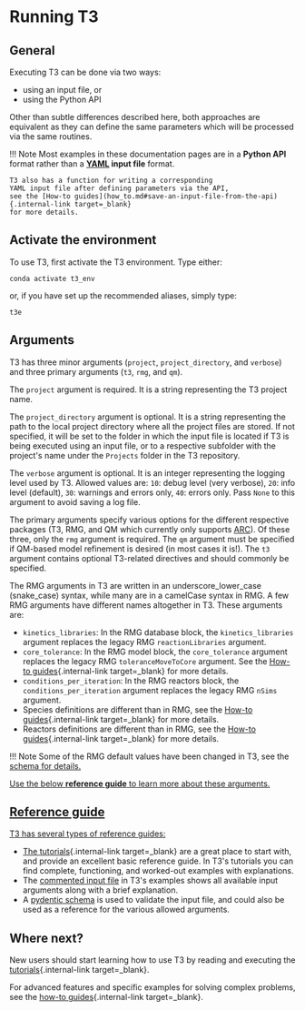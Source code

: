 # Running T3

## General

Executing T3 can be done via two ways:

- using an input file, or
- using the Python API

Other than subtle differences described here,
both approaches are equivalent as they can define
the same parameters which will be processed via the same routines.

!!! Note
    Most examples in these documentation pages are in a
    **Python API** format rather than a
    **<a href="https://yaml.org/" target="_blank">YAML</a>
    input file** format.

    T3 also has a function for writing a corresponding
    YAML input file after defining parameters via the API,
    see the [How-to guides](how_to.md#save-an-input-file-from-the-api){.internal-link target=_blank}
    for more details.



## Activate the environment

To use T3, first activate the T3 environment. Type either:

    conda activate t3_env

or, if you have set up the recommended aliases, simply type:

    t3e

## Arguments

T3 has three minor arguments (``project``, ``project_directory``, and ``verbose``)
and three primary arguments (``t3``, ``rmg``, and ``qm``).

The ``project`` argument is required. It is a string representing the T3 project name.

The ``project_directory`` argument is optional. It is a string representing the
path to the local project directory where all the project files are stored.
If not specified, it will be set to the folder in which the input file is located
if T3 is being executed using an input file, or to a respective subfolder with the
project's name under the ``Projects`` folder in the T3 repository.

The ``verbose`` argument is optional. It is an integer representing the logging
level used by T3. Allowed values are: ``10``: debug level (very verbose),
``20``: info level (default), ``30``: warnings and errors only, ``40``: errors
only. Pass ``None`` to this argument to avoid saving a log file. 

The primary arguments specify various options for the different respective packages
(T3, RMG, and QM which currently only supports
<a href="https://reactionmechanismgenerator.github.io/ARC/index.html">ARC</a>).
Of these three, only the ``rmg`` argument is required. The ``qm`` argument must
be specified if QM-based model refinement is desired
(in most cases it is!). The ``t3`` argument contains optional T3-related
directives and should commonly be specified.

The RMG arguments in T3 are written in an underscore_lower_case (snake_case) syntax,
while many are in a camelCase syntax in RMG.
A few RMG arguments have different names altogether in T3. These arguments are:

- `kinetics_libraries`: In the RMG database block, the `kinetics_libraries` argument
  replaces the legacy RMG `reactionLibraries` argument.
- `core_tolerance`: In the RMG model block, the `core_tolerance` argument
  replaces the legacy RMG `toleranceMoveToCore` argument. See the
  [How-to guides](how_to.md#the-rmg-core-tolerances){.internal-link target=_blank}
  for more details.
- `conditions_per_iteration`: In the RMG reactors block, the `conditions_per_iteration` argument
  replaces the legacy RMG `nSims` argument.
- Species definitions are different than in RMG, see the
  [How-to guides](how_to.md#species-properties){.internal-link target=_blank}
  for more details.
- Reactors definitions are different than in RMG, see the
  [How-to guides](how_to.md#reactors){.internal-link target=_blank}
  for more details.


!!! Note
    Some of the RMG default values have been changed in T3, see the
    <a href="https://github.com/ReactionMechanismGenerator/T3/blob/master/t3/schema.py" target="_blank">
    schema for details.


Use the below **reference guide** to learn more about these arguments.


## Reference guide

T3 has several types of reference guides:

- The [tutorials](tutorials/1_no_qm.md){.internal-link target=_blank} are a great place to start with,
  and provide an excellent basic reference guide. In T3's tutorials you can find
  complete, functioning, and worked-out examples with explanations.
- The <a href="https://github.com/ReactionMechanismGenerator/T3/blob/master/examples/commented/input.yml">
  commented input file</a> in T3's examples shows all available input arguments along with a brief explanation.
- A <a href="https://github.com/ReactionMechanismGenerator/T3/blob/master/t3/schema.py" target="_blank">
  pydentic schema</a> is used to validate the input file,
  and could also be used as a reference for the various allowed arguments.


## Where next?

New users should start learning how to use T3 by reading and executing the
[tutorials](tutorials/1_no_qm.md){.internal-link target=_blank}.

For advanced features and specific examples for solving complex problems, see the
 [how-to guides](how_to.md){.internal-link target=_blank}. 
